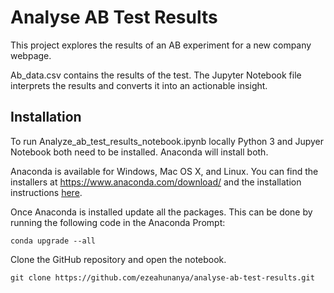 # Analyse AB Test Results
This project explores the results of an AB experiment for a new company webpage.

Ab_data.csv contains the results of the test. The Jupyter Notebook file interprets the results and converts it into an actionable insight.

## Installation

To run Analyze_ab_test_results_notebook.ipynb locally Python 3 and Jupyer Notebook both need to be installed. Anaconda will install both.

Anaconda is available for Windows, Mac OS X, and Linux. You can find the installers at https://www.anaconda.com/download/ and the installation instructions [here](https://docs.anaconda.com/anaconda/install/).

Once Anaconda is installed update all the packages. This can be done by running the following code in the Anaconda Prompt:

```
conda upgrade --all
```

Clone the GitHub repository and open the notebook.

```
git clone https://github.com/ezeahunanya/analyse-ab-test-results.git
